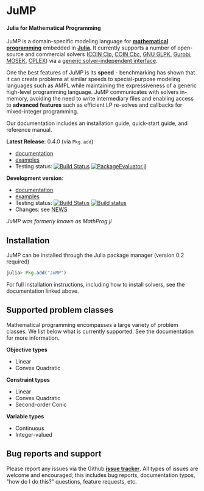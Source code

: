 JuMP
====
#### Julia for Mathematical Programming

JuMP is a domain-specific modeling language for **[mathematical programming]**
embedded in **[Julia]**. It currently supports a number of open-source and
commercial solvers ([COIN Clp], [COIN Cbc], [GNU GLPK], [Gurobi], [MOSEK], [CPLEX]) via a 
[generic solver-independent interface](https://github.com/JuliaOpt/MathProgBase.jl). 

One the best features of JuMP is its **speed** - benchmarking has shown that it
can create problems at similar speeds to special-purpose modeling languages
such as AMPL while maintaining the expressiveness of a generic high-level 
programming language. JuMP communicates with solvers in-memory, 
avoiding the need to write intermediary files and enabling access to **advanced
features** such as efficient LP re-solves and callbacks for mixed-integer programming.

Our documentation includes an installation guide, quick-start guide, and reference manual. 

**Latest Release**: 0.4.0 (via ``Pkg.add``) 
  * [documentation](https://jump.readthedocs.org/en/release-0.4/jump.html) 
  * [examples](https://github.com/JuliaOpt/JuMP.jl/tree/release-0.4/examples) 
  * Testing status: [![Build Status](https://travis-ci.org/JuliaOpt/JuMP.jl.png?branch=release-0.4)](https://travis-ci.org/JuliaOpt/JuMP.jl) [![PackageEvaluator.jl](http://iainnz.github.io/packages.julialang.org/badges/JuMP_0.2.svg)](http://iainnz.github.io/packages.julialang.org/)


**Development version**: 
  * [documentation](https://jump.readthedocs.org/en/latest/jump.html)
  * [examples](https://github.com/JuliaOpt/JuMP.jl/tree/master/examples) 
  * Testing status: [![Build Status](https://travis-ci.org/JuliaOpt/JuMP.jl.png?branch=master)](https://travis-ci.org/JuliaOpt/JuMP.jl) [![Build status](https://ci.appveyor.com/api/projects/status/val81xkp6y6uiw8g)](https://ci.appveyor.com/project/mlubin/jump-jl)
  * Changes: see [NEWS](https://github.com/JuliaOpt/JuMP.jl/tree/master/NEWS.md)

*JuMP was formerly known as MathProg.jl*

## Installation

JuMP can be installed through the Julia package manager (version 0.2 required)

```julia
julia> Pkg.add("JuMP")
```

For full installation instructions, including how to install solvers, see the documentation linked above. 



## Supported problem classes

Mathematical programming encompasses a large variety of problem classes. 
We list below what is currently supported. See the documentation for more information. 

**Objective types**

* Linear
* Convex Quadratic

**Constraint types**

* Linear
* Convex Quadratic
* Second-order Conic

**Variable types**

* Continuous
* Integer-valued

## Bug reports and support

Please report any issues via the Github **[issue tracker]**. All types of issues are welcome and encouraged; this includes bug reports, documentation typos, "how do I do this?" questions, feature requests, etc.


[issue tracker]: https://github.com/JuliaOpt/JuMP.jl/issues
[mathematical programming]: http://en.wikipedia.org/wiki/Mathematical_optimization
[Julia]: http://julialang.org/
[COIN Clp]: https://github.com/mlubin/Clp.jl
[COIN Cbc]: https://github.com/mlubin/Cbc.jl
[GNU GLPK]: http://www.gnu.org/software/glpk/
[Gurobi]: http://www.gurobi.com/
[MOSEK]: http://mosek.com/
[CPLEX]: http://www-01.ibm.com/software/commerce/optimization/cplex-optimizer/
